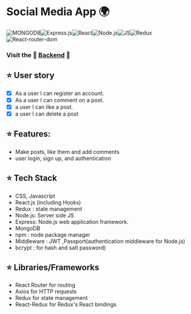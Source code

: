 # Social Media App 🌍
![MONGODB](https://img.shields.io/badge/MongoDB-4EA94B?style=for-the-badge&logo=mongodb&logoColor=white)![Express.js](https://img.shields.io/badge/Express.js-404D59?style=for-the-badge)![React](https://img.shields.io/badge/React-20232A?style=for-the-badge&logo=react&logoColor=61DAFB)![Node.js](https://img.shields.io/badge/Node.js-43853D?style=for-the-badge&logo=node.js&logoColor=white)![JS](https://img.shields.io/badge/JavaScript-F7DF1E?style=for-the-badge&logo=javascript&logoColor=black)![Redux](https://img.shields.io/badge/Redux-593D88?style=for-the-badge&logo=redux&logoColor=white)![React-router-dom](https://img.shields.io/badge/React_Router-CA4245?style=for-the-badge&logo=react-router&logoColor=white)
###  Visit the 🤜 [Backend](https://github.com/ihesah1/W08D04) 🤛

## ⭐ User story 
- [x] As a user I can register an account.
- [x] As a user I can comment on a post.
- [x] a user I can like a  post.
- [x] a user I can delete a post
## ⭐ Features:

* Make posts, like them and add comments
* user login, sign up, and authentication

## ⭐ Tech Stack 
* CSS, Javascript
* React.js (including Hooks)
* Redux : state management
* Node.js: Server side JS
* Express: Node.js web application framework.
* MongoDB
* npm : node package manager
* Middleware : JWT ,Passport(authentication middleware for Node.js)
* bcrypt : for hash and salt password)
## ⭐ Libraries/Frameworks 
* React Router for routing
* Axios for HTTP requests
* Redux for state management
* React-Redux for Redux's React bindings
